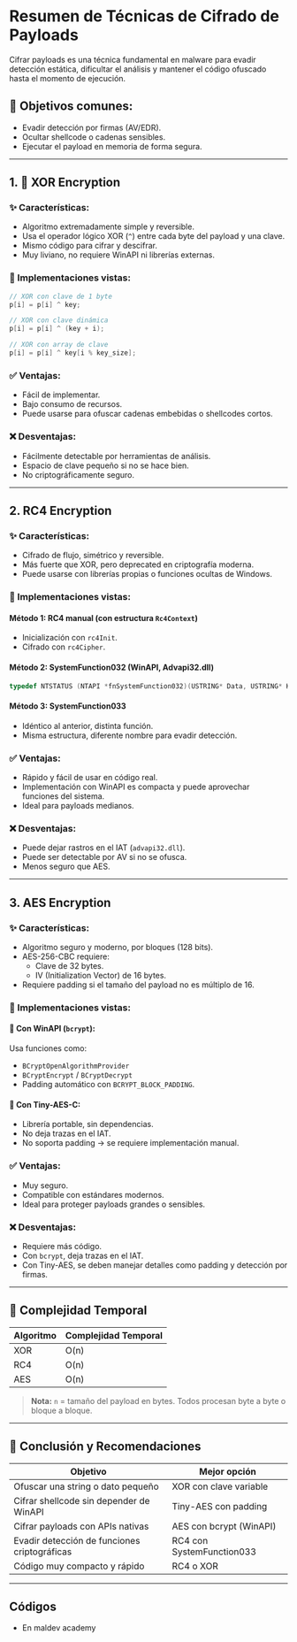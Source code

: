 # Resumen de Técnicas de Cifrado de Payloads

Cifrar payloads es una técnica fundamental en malware para evadir detección estática, dificultar el análisis y mantener el código ofuscado hasta el momento de ejecución.

## 📌 Objetivos comunes:
- Evadir detección por firmas (AV/EDR).
- Ocultar shellcode o cadenas sensibles.
- Ejecutar el payload en memoria de forma segura.

---

## 1. 🧪 XOR Encryption

### ✨ Características:
- Algoritmo extremadamente simple y reversible.
- Usa el operador lógico XOR (`^`) entre cada byte del payload y una clave.
- Mismo código para cifrar y descifrar.
- Muy liviano, no requiere WinAPI ni librerías externas.

### 🔧 Implementaciones vistas:
```c
// XOR con clave de 1 byte
p[i] = p[i] ^ key;

// XOR con clave dinámica
p[i] = p[i] ^ (key + i);

// XOR con array de clave
p[i] = p[i] ^ key[i % key_size];
```

### ✅ Ventajas:
- Fácil de implementar.
- Bajo consumo de recursos.
- Puede usarse para ofuscar cadenas embebidas o shellcodes cortos.

### ❌ Desventajas:
- Fácilmente detectable por herramientas de análisis.
- Espacio de clave pequeño si no se hace bien.
- No criptográficamente seguro.

---

## 2. RC4 Encryption

### ✨ Características:
- Cifrado de flujo, simétrico y reversible.
- Más fuerte que XOR, pero deprecated en criptografía moderna.
- Puede usarse con librerías propias o funciones ocultas de Windows.

### 🔧 Implementaciones vistas:

#### Método 1: RC4 manual (con estructura `Rc4Context`)
- Inicialización con `rc4Init`.
- Cifrado con `rc4Cipher`.

#### Método 2: SystemFunction032 (WinAPI, Advapi32.dll)
```c
typedef NTSTATUS (NTAPI *fnSystemFunction032)(USTRING* Data, USTRING* Key);
```

#### Método 3: SystemFunction033
- Idéntico al anterior, distinta función.
- Misma estructura, diferente nombre para evadir detección.

### ✅ Ventajas:
- Rápido y fácil de usar en código real.
- Implementación con WinAPI es compacta y puede aprovechar funciones del sistema.
- Ideal para payloads medianos.

### ❌ Desventajas:
- Puede dejar rastros en el IAT (`advapi32.dll`).
- Puede ser detectable por AV si no se ofusca.
- Menos seguro que AES.

---

## 3. AES Encryption

### ✨ Características:
- Algoritmo seguro y moderno, por bloques (128 bits).
- AES-256-CBC requiere:
    - Clave de 32 bytes.
    - IV (Initialization Vector) de 16 bytes.
- Requiere padding si el tamaño del payload no es múltiplo de 16.

### 🔧 Implementaciones vistas:

#### 🔹 Con WinAPI (`bcrypt`):
Usa funciones como:
- `BCryptOpenAlgorithmProvider`
- `BCryptEncrypt` / `BCryptDecrypt`
- Padding automático con `BCRYPT_BLOCK_PADDING`.

#### 🔹 Con Tiny-AES-C:
- Librería portable, sin dependencias.
- No deja trazas en el IAT.
- No soporta padding → se requiere implementación manual.

### ✅ Ventajas:
- Muy seguro.
- Compatible con estándares modernos.
- Ideal para proteger payloads grandes o sensibles.

### ❌ Desventajas:
- Requiere más código.
- Con `bcrypt`, deja trazas en el IAT.
- Con Tiny-AES, se deben manejar detalles como padding y detección por firmas.

---

## 🧮 Complejidad Temporal

| Algoritmo | Complejidad Temporal |
|-----------|-----------------------|
| XOR       | O(n)                 |
| RC4       | O(n)                 |
| AES       | O(n)                 |

> **Nota:** `n` = tamaño del payload en bytes. Todos procesan byte a byte o bloque a bloque.

---

## 🧠 Conclusión y Recomendaciones

| Objetivo                                | Mejor opción                          |
|-----------------------------------------|---------------------------------------|
| Ofuscar una string o dato pequeño       | XOR con clave variable                |
| Cifrar shellcode sin depender de WinAPI | Tiny-AES con padding                  |
| Cifrar payloads con APIs nativas        | AES con bcrypt (WinAPI)               |
| Evadir detección de funciones criptográficas | RC4 con SystemFunction033         |
| Código muy compacto y rápido            | RC4 o XOR                             |

---

## Códigos
- En maldev academy